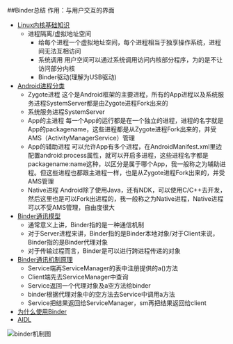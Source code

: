 ##Binder总结
    作用：与用户交互的界面
*   [Linux内核基础知识](https://maxiaobu1999.github.io/html5/heima/README.html)
    * 进程隔离/虚拟地址空间
        * 给每个进程一个虚拟地址空间，每个进程相当于独享操作系统，进程间无法互相访问
        * 系统调用 用户空间可以通过系统调用访问内核部分程序，为的是不让访问部分内核
        * Binder驱动(理解为USB驱动)
*   [Android进程分类](https://maxiaobu1999.github.io/html5/heima/README.html)
    * Zygote进程
      这个是Android框架的主要进程，所有的App进程以及系统服务进程SystemServer都是由Zygote进程Fork出来的
    * 系统服务进程SystemServer
    * App的主进程
        每一个App的运行都是在一个独立的进程，进程的名字就是App的packagename，这些进程都是从Zygote进程Fork出来的，并受AMS（ActivityManagerService）管理  
    * App的辅助进程
      可以允许App有多个进程，在AndroidManifest.xml里边配置android:process属性，就可以开启多进程，这些进程名字都是packagename:name这种，以区分是属于哪个App，我一般称之为辅助进程。但这些进程也都跟主进程一样，也是从Zygote进程Fork出来的，并受AMS管理
    * Native进程
      Android除了使用Java，还有NDK，可以使用C/C++去开发，然后这里也是可以Fork出进程的，我一般称之为Native进程，Native进程可以不受AMS管理，自由度很大    
*   [Binder通讯模型](https://maxiaobu1999.github.io/html5/heima/README.html)
    * 通常意义上讲，Binder指的是一种通信机制
    * 对于Server进程来讲，Binder指的是Binder本地对象/对于Client来说，Binder指的是Binder代理对象
    * 对于传输过程而言，Binder是可以进行跨进程传递的对象
*   [Binder通讯机制原理](https://maxiaobu1999.github.io/html5/heima/README.html)
    * Service端再ServiceManager的表中注册提供的a()方法
    * Client端先去ServiceManager中查询
    * Service返回一个代理对象及a空方法给binder
    * binder根据代理对象中的空方法去Service中调用a方法
    * Service把结果返回给ServiceManager，sm再把结果返回给client
*   [为什么使用Binder](https://maxiaobu1999.github.io/html5/heima/README.html)
*   [AIDL](https://maxiaobu1999.github.io/html5/heima/README.html)
     
![binder机制图](http://img-1253423006.costj.myqcloud.com/binder.png)
